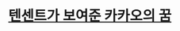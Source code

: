 # [텐센트가 보여준 카카오의 꿈](https://www.youtube.com/watch?v=_tyVQ5BGhoE&list=PLJPjg3It2DXQUdlAocHh5FASozqwtJavv&index=134)
